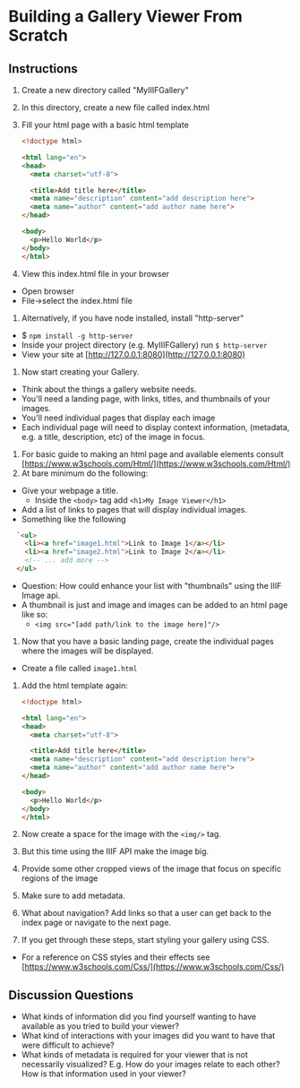 # Building a Gallery Viewer From Scratch

## Instructions

1. Create a new directory called "MyIIIFGallery"
1. In this directory, create a new file called index.html
1. Fill your html page with a basic html template

    ```html
    <!doctype html>

    <html lang="en">
    <head>
      <meta charset="utf-8">

      <title>Add title here</title>
      <meta name="description" content="add description here">
      <meta name="author" content="add author name here">
    </head>

    <body>
      <p>Hello World</p>
    </body>
    </html>
    ```

1. View this index.html file in your browser
  * Open browser
  * File->select the index.html file
1. Alternatively, if you have node installed, install "http-server"
  * $ `npm install -g http-server`
  * Inside your project directory (e.g. MyIIIFGallery) run `$ http-server`
  * View your site at [http://127.0.0.1:8080](http://127.0.0.1:8080)
1. Now start creating your Gallery.
  * Think about the things a gallery website needs.
  * You'll need a landing page, with links, titles, and thumbnails of your images.
  * You'll need individual pages that display each image
  * Each individual page will need to display context information, (metadata, e.g. a title, description, etc) of the image in focus.
1. For basic guide to making an html page and available elements consult [https://www.w3schools.com/Html/](https://www.w3schools.com/Html/)
1. At bare minimum do the following:
  * Give your webpage a title.
    * Inside the `<body>` tag add `<h1>My Image Viewer</h1>`
  * Add a list of links to pages that will display individual images.
  * Something like the following

  ```html
    `<ul>
      <li><a href="image1.html">Link to Image 1</a></li>
      <li><a href="image2.html">Link to Image 2</a></li>
      <!-- ... add more -->
    </ul>
  ```

  * Question: How could enhance your list with "thumbnails" using the IIIF Image api.
  * A thumbnail is just and image and images can be added to an html page like so:
    * `<img src="[add path/link to the image here]"/>`
1. Now that you have a basic landing page, create the individual pages where the images will be displayed.
  * Create a file called `image1.html`
1. Add the html template again:

    ```html
    <!doctype html>

    <html lang="en">
    <head>
      <meta charset="utf-8">

      <title>Add title here</title>
      <meta name="description" content="add description here">
      <meta name="author" content="add author name here">
    </head>

    <body>
      <p>Hello World</p>
    </body>
    </html>
    ```

1. Now create a space for the image with the `<img/>` tag.
1. But this time using the IIIF API make the image big.
1. Provide some other cropped views of the image that focus on specific regions of the image
1. Make sure to add metadata.
1. What about navigation? Add links so that a user can get back to the index page or navigate to the next page.
1. If you get through these steps, start styling your gallery using CSS.
  * For a reference on CSS styles and their effects see [https://www.w3schools.com/Css/](https://www.w3schools.com/Css/)

## Discussion Questions

* What kinds of information did you find yourself wanting to have available as you tried to build your viewer?
* What kind of interactions with your images did you want to have that were difficult to achieve?
* What kinds of metadata is required for your viewer that is not necessarily visualized? E.g. How do your images relate to each other? How is that information used in your viewer?
